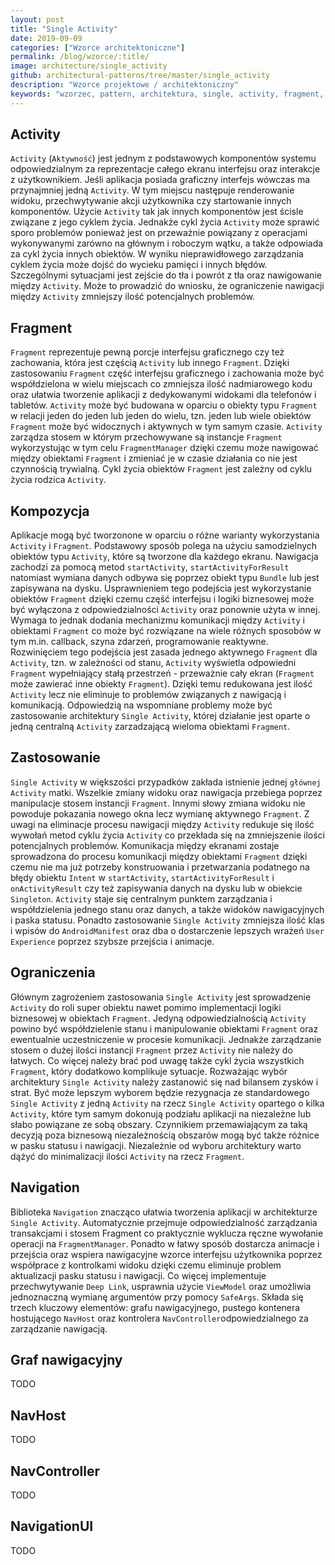 ```yaml
---
layout: post
title: "Single Activity"
date: 2019-09-09
categories: ["Wzorce architektoniczne"]
permalink: /blog/wzorce/:title/
image: architecture/single_activity
github: architectural-patterns/tree/master/single_activity
description: "Wzorce projektowe / architektoniczny"
keywords: "wzorzec, pattern, architektura, single, activity, fragment, navigation, android, kotlin, programowanie, programming"
---
```


## Activity
`Activity` (`Aktywność`) jest jednym z podstawowych komponentów systemu odpowiedzialnym za reprezentacje całego ekranu interfejsu oraz interakcje z użytkownikiem. Jeśli aplikacja posiada graficzny interfejs wówczas ma przynajmniej jedną `Activity`. W tym miejscu następuje renderowanie widoku, przechwytywanie akcji użytkownika czy startowanie innych komponentów. Użycie `Activity` tak jak innych komponentów jest ścisle związane z jego cyklem życia. Jednakże cykl życia `Activity` może sprawić sporo problemów ponieważ jest on przeważnie powiązany z operacjami wykonywanymi zarówno na głównym i roboczym wątku, a także odpowiada za cykl życia innych obiektów. W wyniku nieprawidłowego zarządzania cyklem życia może dojść do wycieku pamięci i innych błędów. Szczególnymi sytuacjami jest zejście do tła i powrót z tła oraz nawigowanie między `Activity`. Może to prowadzić do wniosku, że ograniczenie nawigacji między `Activity` zmniejszy ilość potencjalnych problemów. 

## Fragment 
`Fragment` reprezentuje pewną porcje interfejsu graficznego czy też zachowania, która jest częścią `Activity` lub innego `Fragment`. Dzięki zastosowaniu `Fragment` część interfejsu graficznego i zachowania może być współdzielona w wielu miejscach co zmniejsza ilość nadmiarowego kodu oraz ułatwia tworzenie aplikacji z dedykowanymi widokami dla telefonów i tabletów. `Activity` może być budowana w oparciu o obiekty typu `Fragment` w relacji jeden do jeden lub jeden do wielu, tzn. jeden lub wiele obiektów `Fragment` może być widocznych i aktywnych w tym samym czasie. `Activity` zarządza stosem w którym przechowywane są instancje `Fragment` wykorzystując w tym celu `FragmentManager` dzięki czemu może nawigować między obiektami `Fragment` i zmieniać je w czasie działania co nie jest czynnością trywialną. Cykl życia obiektów `Fragment` jest zależny od cyklu życia rodzica `Activity`.

## Kompozycja
Aplikacje mogą być tworzonone w oparciu o różne warianty wykorzystania `Activity` i `Fragment`. Podstawowy sposób polega na użyciu samodzielnych obiektów typu `Activity`, które są tworzone dla każdego ekranu. Nawigacja zachodzi za pomocą metod `startActivity`, `startActivityForResult` natomiast wymiana danych odbywa się poprzez obiekt typu `Bundle` lub jest zapisywana na dysku. Usprawnieniem tego podejścia jest wykorzystanie obiektów `Fragment` dzięki czemu część interfejsu i logiki biznesowej może być wyłączona z odpowiedzialności `Activity` oraz ponownie użyta w innej. Wymaga to jednak dodania mechanizmu komunikacji między `Activity` i obiektami `Fragment` co może być rozwiązane na wiele różnych sposobów w tym m.in. callback, szyna zdarzeń, programowanie reaktywne. Rozwinięciem tego podejścia jest zasada jednego aktywnego `Fragment` dla `Activity`, tzn. w zależności od stanu, `Activity` wyświetla odpowiedni `Fragment` wypełniający stałą przestrzeń - przeważnie cały ekran (`Fragment` może zawierać inne obiekty `Fragment`). Dzięki temu redukowana jest ilość `Activity` lecz nie eliminuje to problemów związanych z nawigacją i komunikacją. Odpowiedzią na wspomniane problemy może być zastosowanie architektury `Single Activity`, której działanie jest oparte o jedną centralną `Activity` zarzadzającą wieloma obiektami `Fragment`.

## Zastosowanie
`Single Activity` w większości przypadków zakłada istnienie jednej `głównej Activity` matki. Wszelkie zmiany widoku oraz nawigacja przebiega poprzez manipulacje stosem instancji `Fragment`. Innymi słowy zmiana widoku nie powoduje pokazania nowego okna lecz wymianę aktywnego `Fragment`. Z uwagi na eliminacje procesu nawigacji między `Activity` redukuje się ilość wywołań metod cyklu życia `Activity` co przekłada się na zmniejszenie ilości potencjalnych problemów. Komunikacja między ekranami zostaje sprowadzona do procesu komunikacji między obiektami `Fragment` dzięki czemu nie ma już potrzeby konstruowania i przetwarzania podatnego na błędy obiektu `Intent` w `startActivity`, `startActivityForResult` i `onActivityResult` czy też zapisywania danych na dysku lub w obiekcie `Singleton`. `Activity` staje się centralnym punktem zarządzania i współdzielenia jednego stanu oraz danych, a także widoków nawigacyjnych i paska statusu. Ponadto zastosowanie `Single Activity` zmniejsza ilość klas i wpisów do `AndroidManifest` oraz dba o dostarczenie lepszych wrażeń `User Experience` poprzez szybsze przejścia i animacje.

## Ograniczenia
Głównym zagrożeniem zastosowania `Single Activity` jest sprowadzenie `Activity` do roli super obiektu nawet pomimo implementacji logiki biznesowej w obiektach `Fragment`. Jedyną odpowiedzialnością `Activity` powino być współdzielenie stanu i manipulowanie obiektami `Fragment` oraz ewentualnie uczestniczenie w procesie komunikacji. Jednakże zarządzanie stosem o dużej ilości instancji `Fragment` przez `Activity` nie należy do łatwych. Co więcej należy brać pod uwagę także cykl życia wszystkich `Fragment`, który dodatkowo komplikuje sytuacje. Rozważając wybór architektury `Single Activity` należy zastanowić się nad bilansem zysków i strat. Być może lepszym wyborem będzie rezygnacja ze standardowego `Single Activity` z jedną `Activity` na rzecz `Single Activity` opartego o kilka `Activity`, które tym samym dokonują podziału aplikacji na niezależne lub słabo powiązane ze sobą obszary. Czynnikiem przemawiającym za taką decyzją poza biznesową niezależnością obszarów mogą być także różnice w pasku statusu i nawigacji. Niezależnie od wyboru architektury warto dążyć do minimalizacji ilości `Activity` na rzecz `Fragment`.

## Navigation
Biblioteka `Navigation` znacząco ułatwia tworzenia aplikacji w architekturze `Single Activity`. Automatycznie przejmuje odpowiedzialność zarządzania transakcjami i stosem Fragment co praktycznie wyklucza ręczne wywołanie operacji na `FragmentManager`. Ponadto w łatwy sposób dostarcza animacje i przejścia oraz wspiera nawigacyjne wzorce interfejsu użytkownika poprzez współprace z kontrolkami widoku dzięki czemu eliminuje problem aktualizacji pasku statusu i nawigacji. Co więcej implementuje przechwytywanie `Deep Link`, usprawnia użycie `ViewModel` oraz umożliwia jednoznaczną wymianę argumentów przy pomocy `SafeArgs`. Składa się trzech kluczowy elementów: grafu nawigacyjnego, pustego kontenera hostującego `NavHost` oraz kontrolera `NavController`odpowiedzialnego za zarządzanie nawigacją.

## Graf nawigacyjny
TODO

## NavHost
TODO

## NavController
TODO

## NavigationUI
TODO